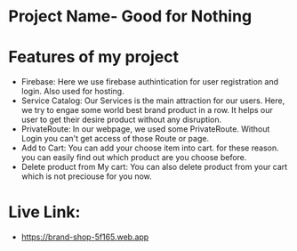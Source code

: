 # Project Name- Good for Nothing
# Features of my project
- Firebase: Here we use firebase authintication for user registration and login. Also used for hosting.
- Service Catalog: Our Services is the main attraction for our users. Here, we try to engae some world best brand product in a row. It helps our user to get their desire product without any disruption. 
- PrivateRoute: In our webpage, we used some PrivateRoute. Without Login you can't get access of those Route or page.
- Add to Cart: You can add your choose item into cart. for these reason. you can easily find out which product are you choose before.
- Delete product from My cart: You can also delete product from your cart which is not preciouse for you now.

# Live Link:
- https://brand-shop-5f165.web.app
